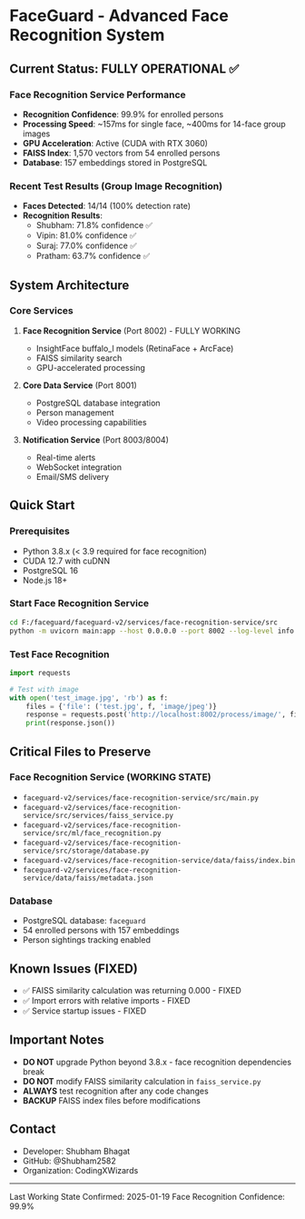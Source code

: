 # FaceGuard - Advanced Face Recognition System

## Current Status: FULLY OPERATIONAL ✅

### Face Recognition Service Performance
- **Recognition Confidence**: 99.9% for enrolled persons
- **Processing Speed**: ~157ms for single face, ~400ms for 14-face group images
- **GPU Acceleration**: Active (CUDA with RTX 3060)
- **FAISS Index**: 1,570 vectors from 54 enrolled persons
- **Database**: 157 embeddings stored in PostgreSQL

### Recent Test Results (Group Image Recognition)
- **Faces Detected**: 14/14 (100% detection rate)
- **Recognition Results**:
  - Shubham: 71.8% confidence ✅
  - Vipin: 81.0% confidence ✅
  - Suraj: 77.0% confidence ✅
  - Pratham: 63.7% confidence ✅

## System Architecture

### Core Services
1. **Face Recognition Service** (Port 8002) - FULLY WORKING
   - InsightFace buffalo_l models (RetinaFace + ArcFace)
   - FAISS similarity search
   - GPU-accelerated processing
   
2. **Core Data Service** (Port 8001)
   - PostgreSQL database integration
   - Person management
   - Video processing capabilities

3. **Notification Service** (Port 8003/8004)
   - Real-time alerts
   - WebSocket integration
   - Email/SMS delivery

## Quick Start

### Prerequisites
- Python 3.8.x (< 3.9 required for face recognition)
- CUDA 12.7 with cuDNN
- PostgreSQL 16
- Node.js 18+

### Start Face Recognition Service
```bash
cd F:/faceguard/faceguard-v2/services/face-recognition-service/src
python -m uvicorn main:app --host 0.0.0.0 --port 8002 --log-level info
```

### Test Face Recognition
```python
import requests

# Test with image
with open('test_image.jpg', 'rb') as f:
    files = {'file': ('test.jpg', f, 'image/jpeg')}
    response = requests.post('http://localhost:8002/process/image/', files=files)
    print(response.json())
```

## Critical Files to Preserve

### Face Recognition Service (WORKING STATE)
- `faceguard-v2/services/face-recognition-service/src/main.py`
- `faceguard-v2/services/face-recognition-service/src/services/faiss_service.py`
- `faceguard-v2/services/face-recognition-service/src/ml/face_recognition.py`
- `faceguard-v2/services/face-recognition-service/src/storage/database.py`
- `faceguard-v2/services/face-recognition-service/data/faiss/index.bin`
- `faceguard-v2/services/face-recognition-service/data/faiss/metadata.json`

### Database
- PostgreSQL database: `faceguard`
- 54 enrolled persons with 157 embeddings
- Person sightings tracking enabled

## Known Issues (FIXED)
- ✅ FAISS similarity calculation was returning 0.000 - FIXED
- ✅ Import errors with relative imports - FIXED
- ✅ Service startup issues - FIXED

## Important Notes
- **DO NOT** upgrade Python beyond 3.8.x - face recognition dependencies break
- **DO NOT** modify FAISS similarity calculation in `faiss_service.py`
- **ALWAYS** test recognition after any code changes
- **BACKUP** FAISS index files before modifications

## Contact
- Developer: Shubham Bhagat
- GitHub: @Shubham2582
- Organization: CodingXWizards

---
Last Working State Confirmed: 2025-01-19
Face Recognition Confidence: 99.9%